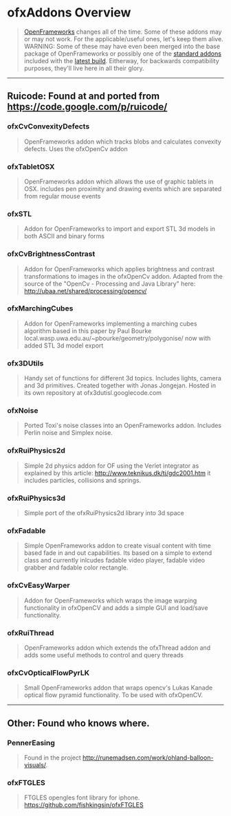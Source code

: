 # ofxAddons Overview
> [OpenFrameworks](http://openframeworks.cc/) changes all of the time. Some of these addons may or may not work. For the applicable/useful ones, let's keep them alive. WARNING: Some of these may have even been merged into the base package of OpenFrameworks or possibly one of the [standard addons](https://github.com/openframeworks/openFrameworks/tree/master/addons) included with the [latest build](https://github.com/openframeworks/openFrameworks). Eitherway, for backwards compatibility purposes, they'll live here in all their glory.

---

## Ruicode: Found at and ported from <https://code.google.com/p/ruicode/>

### ofxCvConvexityDefects
> OpenFrameworks addon which tracks blobs and calculates convexity defects. Uses the ofxOpenCv addon

### ofxTabletOSX
> OpenFrameworks addon which allows the use of graphic tablets in OSX. includes pen proximity and drawing events which are separated from regular mouse events

### ofxSTL
> Addon for OpenFrameworks to import and export STL 3d models in both ASCII and binary forms

### ofxCvBrightnessContrast
> Addon for OpenFrameworks which applies brightness and contrast transformations to images in the ofxOpenCv addon. Adapted from the source of the "OpenCv - Processing and Java Library" here: http://ubaa.net/shared/processing/opencv/

### ofxMarchingCubes
> Addon for OpenFrameworks implementing a marching cubes algorithm based in this paper by Paul Bourke local.wasp.uwa.edu.au/~pbourke/geometry/polygonise/ now with added STL 3d model export

### ofx3DUtils
> Handy set of functions for different 3d topics. Includes lights, camera and 3d primitives. Created together with Jonas Jongejan. Hosted in its own repository at ofx3dutisl.googlecode.com

### ofxNoise
> Ported Toxi's noise classes into an OpenFrameworks addon. Includes Perlin noise and Simplex noise.

### ofxRuiPhysics2d
> Simple 2d physics addon for OF using the Verlet integrator as explained by this article: http://www.teknikus.dk/tj/gdc2001.htm it includes particles, collisions and springs.

### ofxRuiPhysics3d
> Simple port of the ofxRuiPhysics2d library into 3d space

### ofxFadable
> Simple OpenFrameworks addon to create visual content with time based fade in and out capabilities. Its based on a simple to extend class and currently inlcudes fadable video player, fadable video grabber and fadable color rectangle.

### ofxCvEasyWarper
> Addon for OpenFrameworks which wraps the image warping functionality in ofxOpenCV and adds a simple GUI and load/save functionality.

### ofxRuiThread
> OpenFrameworks addon which extends the ofxThread addon and adds some useful methods to control and query threads

### ofxCvOpticalFlowPyrLK
> Small OpenFrameworks addon that wraps opencv's Lukas Kanade optical flow pyramid functionality. To be used with ofxOpenCV.

---

## Other: Found who knows where.

### PennerEasing
> Found in the project <http://runemadsen.com/work/ohland-balloon-visuals/>.

### ofxFTGLES
> FTGLES opengles font library for iphone. <https://github.com/fishkingsin/ofxFTGLES>